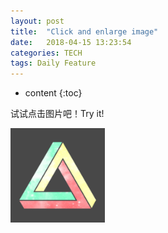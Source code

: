 ```yaml
---
layout: post
title:  "Click and enlarge image"
date:   2018-04-15 13:23:54
categories: TECH
tags: Daily Feature
---
```


* content
{:toc}

试试点击图片吧！Try it!

<a href="/mdres/collections/apple-touch-icon.png" data-lightbox="2018-04-15">
<img src="/mdres/collections/apple-touch-icon.png" width="30%"/> </a>
